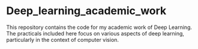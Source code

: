 # Deep_learning_academic_work
This repository contains the code for my academic work of Deep Learning. The practicals included here focus on various aspects of deep learning, particularly in the context of computer vision.
